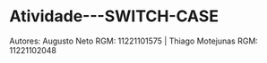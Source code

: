 # Atividade---SWITCH-CASE
Autores: Augusto Neto RGM: 11221101575 | Thiago Motejunas RGM: 11221102048
